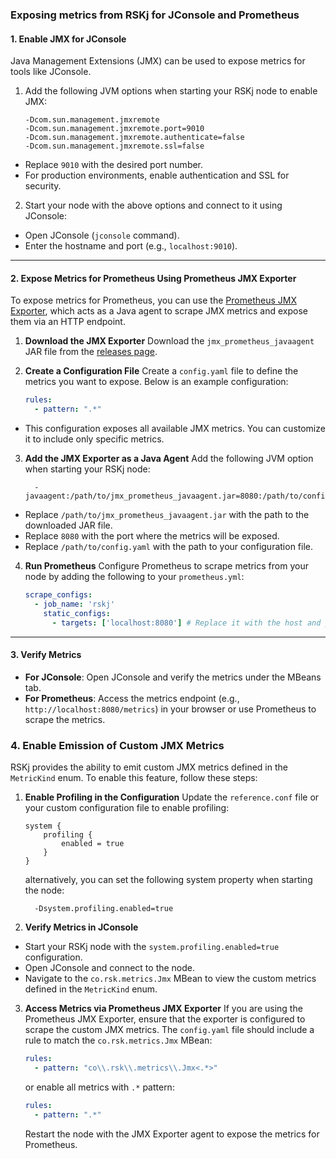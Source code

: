 ### Exposing metrics from RSKj for JConsole and Prometheus

#### 1. Enable JMX for JConsole

Java Management Extensions (JMX) can be used to expose metrics for tools like JConsole.

1. Add the following JVM options when starting your RSKj node to enable JMX:

   ```shell
   -Dcom.sun.management.jmxremote
   -Dcom.sun.management.jmxremote.port=9010
   -Dcom.sun.management.jmxremote.authenticate=false
   -Dcom.sun.management.jmxremote.ssl=false
   ```

- Replace `9010` with the desired port number.
- For production environments, enable authentication and SSL for security.

2. Start your node with the above options and connect to it using JConsole:
- Open JConsole (`jconsole` command).
- Enter the hostname and port (e.g., `localhost:9010`).

---

#### 2. Expose Metrics for Prometheus Using Prometheus JMX Exporter

To expose metrics for Prometheus, you can use the [Prometheus JMX Exporter](https://github.com/prometheus/jmx_exporter), which acts as a Java agent to scrape JMX metrics and expose them via an HTTP endpoint.

1. **Download the JMX Exporter**
   Download the `jmx_prometheus_javaagent` JAR file from the [releases page](https://github.com/prometheus/jmx_exporter/releases).

2. **Create a Configuration File**
   Create a `config.yaml` file to define the metrics you want to expose. Below is an example configuration:

   ```yaml
   rules:
     - pattern: ".*"
   ```

- This configuration exposes all available JMX metrics. You can customize it to include only specific metrics.

3. **Add the JMX Exporter as a Java Agent**
   Add the following JVM option when starting your RSKj node:

   ```shell
     -javaagent:/path/to/jmx_prometheus_javaagent.jar=8080:/path/to/config.yaml
   ```

- Replace `/path/to/jmx_prometheus_javaagent.jar` with the path to the downloaded JAR file.
- Replace `8080` with the port where the metrics will be exposed.
- Replace `/path/to/config.yaml` with the path to your configuration file.

4. **Run Prometheus**
   Configure Prometheus to scrape metrics from your node by adding the following to your `prometheus.yml`:

   ```yaml
   scrape_configs:
     - job_name: 'rskj'
       static_configs:
         - targets: ['localhost:8080'] # Replace it with the host and port of your node where metrics are exposed
   ```

---

#### 3. Verify Metrics

- **For JConsole**: Open JConsole and verify the metrics under the MBeans tab.
- **For Prometheus**: Access the metrics endpoint (e.g., `http://localhost:8080/metrics`) in your browser or use Prometheus to scrape the metrics.

### 4. Enable Emission of Custom JMX Metrics

RSKj provides the ability to emit custom JMX metrics defined in the `MetricKind` enum. To enable this feature, follow these steps:

1. **Enable Profiling in the Configuration**
   Update the `reference.conf` file or your custom configuration file to enable profiling:

   ```hocon
   system {
       profiling {
           enabled = true
       }
   }
   ```

   alternatively, you can set the following system property when starting the node:

   ```shell
     -Dsystem.profiling.enabled=true
   ```

2. **Verify Metrics in JConsole**
- Start your RSKj node with the `system.profiling.enabled=true` configuration.
- Open JConsole and connect to the node.
- Navigate to the `co.rsk.metrics.Jmx` MBean to view the custom metrics defined in the `MetricKind` enum.

3. **Access Metrics via Prometheus JMX Exporter**
   If you are using the Prometheus JMX Exporter, ensure that the exporter is configured to scrape the custom JMX metrics. The `config.yaml` file should include a rule to match the `co.rsk.metrics.Jmx` MBean:

   ```yaml
   rules:
     - pattern: "co\\.rsk\\.metrics\\.Jmx<.*>"
   ```

   or enable all metrics with `.*` pattern:

   ```yaml
   rules:
     - pattern: ".*"
   ```

   Restart the node with the JMX Exporter agent to expose the metrics for Prometheus.
